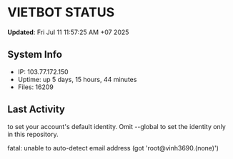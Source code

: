 # VIETBOT STATUS
**Updated**: Fri Jul 11 11:57:25 AM +07 2025

## System Info
- IP: 103.77.172.150
- Uptime: up 5 days, 15 hours, 44 minutes
- Files: 16209

## Last Activity

to set your account's default identity.
Omit --global to set the identity only in this repository.

fatal: unable to auto-detect email address (got 'root@vinh3690.(none)')
